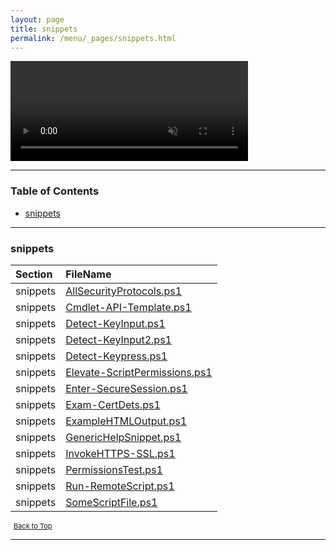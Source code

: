 ```yaml
---
layout: page
title: snippets
permalink: /menu/_pages/snippets.html
---
```


<video width="380" height="160" controls autoplay loop muted>
    <source src="/assets/menu/snippets.mp4" type="video/mp4">
    Your browser does not support the video tag.
</video>

---

### Table of Contents

- [snippets](#snippets)

---

### snippets

| Section  | FileName                                                                     |
| :------- | :--------------------------------------------------------------------------- |
| snippets | [AllSecurityProtocols.ps1](/_posts/snippets/AllSecurityProtocols/)           |
| snippets | [Cmdlet-API-Template.ps1](/_posts/snippets/Cmdlet-API-Template/)             |
| snippets | [Detect-KeyInput.ps1](/_posts/snippets/Detect-KeyInput/)                     |
| snippets | [Detect-KeyInput2.ps1](/_posts/snippets/Detect-KeyInput2/)                   |
| snippets | [Detect-Keypress.ps1](/_posts/snippets/Detect-Keypress/)                     |
| snippets | [Elevate-ScriptPermissions.ps1](/_posts/snippets/Elevate-ScriptPermissions/) |
| snippets | [Enter-SecureSession.ps1](/_posts/snippets/Enter-SecureSession/)             |
| snippets | [Exam-CertDets.ps1](/_posts/snippets/Exam-CertDets/)                         |
| snippets | [ExampleHTMLOutput.ps1](/_posts/snippets/ExampleHTMLOutput/)                 |
| snippets | [GenericHelpSnippet.ps1](/_posts/snippets/GenericHelpSnippet/)               |
| snippets | [InvokeHTTPS-SSL.ps1](/_posts/snippets/InvokeHTTPS-SSL/)                     |
| snippets | [PermissionsTest.ps1](/_posts/snippets/PermissionsTest/)                     |
| snippets | [Run-RemoteScript.ps1](/_posts/snippets/Run-RemoteScript/)                   |
| snippets | [SomeScriptFile.ps1](/_posts/snippets/SomeScriptFile/)                       |

<span style="font-size:11px;"><a href="#"><i class="fas fa-caret-up" aria-hidden="true" style="color: white; margin-right:5px;"></i>Back to Top</a></span>

---
